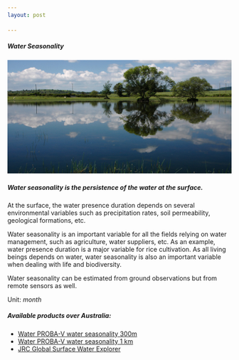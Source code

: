 ```yaml
---
layout: post

---
```


<div class="container">
    <div class="row">
        <div class="col-12 mt-60">
            <h5 class="common-title">Water Seasonality</h5>
        </div>
        <div class="col-xs-12 col-sm-12 col-ms-9 col-lg-9 col-xl-9 col-xxl-9">
            <div class="common-image pb-5">
                <img src="/assets/img/wales/big/water-seasonality.jpg" class="img-fluid" alt="Water Seasonality">
            </div>
            <div>
                <h5 class="font-weight-bold">Water seasonality is the persistence of the water at the surface.</h5>
                <div class="pt-4">
                    <p>At the surface, the water presence duration depends on several environmental variables such as precipitation rates, soil permeability, geological formations, etc.</p>
                    <p>Water seasonality is an important variable for all the fields relying on water management, such as agriculture, water suppliers, etc. As an example, water presence duration is a major variable for rice cultivation. As all living beings depends on water, water seasonality is also an important variable when dealing with life and biodiversity.</p>
                    <p>Water seasonality can be estimated from ground observations but from remote sensors as well.</p>
                    <p>Unit: <i>month</i></p>
                </div>
            </div>
            <div class="py-5">
                <h5 class="font-weight-bold mb-4">Available products over Australia:</h5>
                <ul class="list-title">
                    <li class="list-item"><a href="https://land.copernicus.eu/global/products/wb">Water PROBA-V water seasonality 300m</a></li>
                    <li class="list-item"><a href="https://land.copernicus.eu/global/products/wb">Water PROBA-V water seasonality 1 km</a></li>
                    <li class="list-item"><a href="https://global-surface-water.appspot.com/">JRC Global Surface Water Explorer</a></li>
                </ul>
            </div>
        </div>
    </div>
</div>

